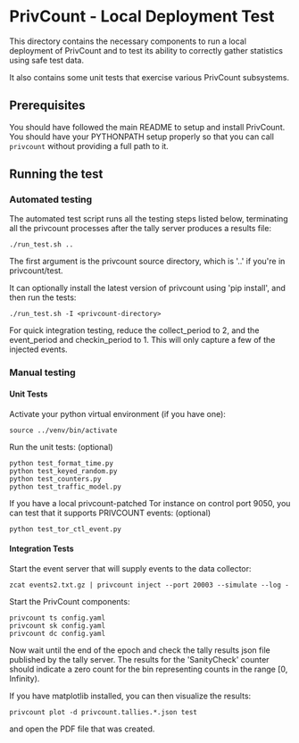 # PrivCount - Local Deployment Test

This directory contains the necessary components to run a local deployment of PrivCount and to test
its ability to correctly gather statistics using safe test data.

It also contains some unit tests that exercise various PrivCount subsystems.

## Prerequisites

You should have followed the main README to setup and install PrivCount. You should have your
PYTHONPATH setup properly so that you can call `privcount` without providing a full path to it.

## Running the test

### Automated testing

The automated test script runs all the testing steps listed below, terminating all the privcount processes after the tally server produces a results file:

    ./run_test.sh ..

The first argument is the privcount source directory, which is '..' if you're in privcount/test.

It can optionally install the latest version of privcount using 'pip install', and then run the tests:

    ./run_test.sh -I <privcount-directory>

For quick integration testing, reduce the collect_period to 2, and the event_period and checkin_period to 1. This will only capture a few of the injected events.

### Manual testing

#### Unit Tests

Activate your python virtual environment (if you have one):

    source ../venv/bin/activate

Run the unit tests: (optional)

    python test_format_time.py
    python test_keyed_random.py
    python test_counters.py
    python test_traffic_model.py

If you have a local privcount-patched Tor instance on control port 9050, you can test that it supports PRIVCOUNT events: (optional)

    python test_tor_ctl_event.py

#### Integration Tests

Start the event server that will supply events to the data collector:

    zcat events2.txt.gz | privcount inject --port 20003 --simulate --log -

Start the PrivCount components:

    privcount ts config.yaml
    privcount sk config.yaml
    privcount dc config.yaml

Now wait until the end of the epoch and check the tally results json file published by the
tally server. The results for the 'SanityCheck' counter should indicate a zero count for the
bin representing counts in the range [0, Infinity).

If you have matplotlib installed, you can then visualize the results:

    privcount plot -d privcount.tallies.*.json test

and open the PDF file that was created.
